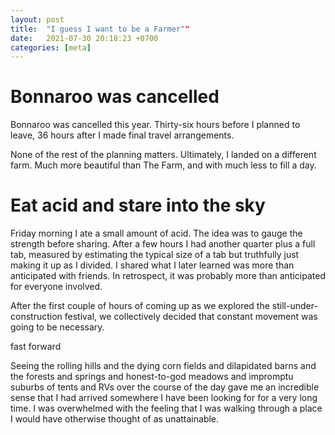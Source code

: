 ```yaml
---
layout: post
title:  "I guess I want to be a Farmer""
date:   2021-07-30 20:18:23 +0700
categories: [meta]
---
```


# Bonnaroo was cancelled
Bonnaroo was cancelled this year. Thirty-six hours before I planned to leave, 36 hours
after I made final travel arrangements.  

None of the rest of the planning matters. Ultimately, I landed on a different farm. Much
more beautiful than The Farm, and with much less to fill a day.  

# Eat acid and stare into the sky
Friday morning I ate a small amount of acid. The idea was to gauge the strength before
sharing. After a few hours I had another quarter plus a full tab, measured by estimating
the typical size of a tab but truthfully just making it up as I divided. I shared what I
later learned was more than anticipated with friends. In retrospect, it was probably more
than anticipated for everyone involved.  

After the first couple of hours of coming up as we explored the still-under-construction
festival, we collectively decided that constant movement was going to be necessary.  

fast forward

Seeing the rolling hills and the dying corn fields and dilapidated barns and the forests
and springs and honest-to-god meadows and impromptu suburbs of tents and RVs over the
course of the day gave me an incredible sense that I had arrived somewhere I have been
looking for for a very long time. I was overwhelmed with the feeling that I was walking
through a place I would have otherwise thought of as unattainable. 

